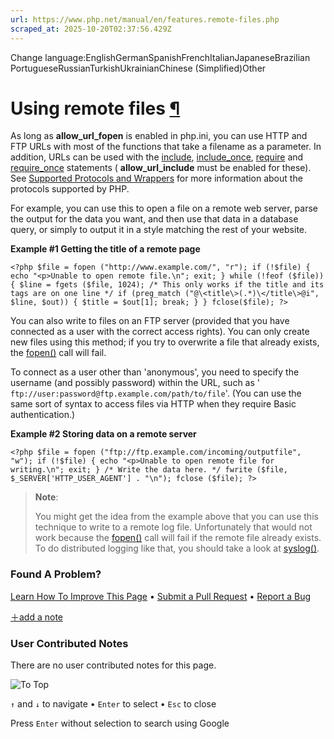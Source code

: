 ```yaml
---
url: https://www.php.net/manual/en/features.remote-files.php
scraped_at: 2025-10-20T02:37:56.429Z
---
```


Change language:EnglishGermanSpanishFrenchItalianJapaneseBrazilian PortugueseRussianTurkishUkrainianChinese (Simplified)Other

# Using remote files [¶](https://www.php.net/manual/en/features.remote-files.php\#features.remote-files)

As long as **allow\_url\_fopen** is enabled in
php.ini, you can use HTTP and FTP
URLs with most of the functions
that take a filename as a parameter. In addition, URLs can be
used with the [include](https://www.php.net/manual/en/function.include.php),
[include\_once](https://www.php.net/manual/en/function.include-once.php), [require](https://www.php.net/manual/en/function.require.php) and
[require\_once](https://www.php.net/manual/en/function.require-once.php) statements
( **allow\_url\_include** must be enabled for these).
See [Supported Protocols and Wrappers](https://www.php.net/manual/en/wrappers.php) for more information about the protocols
supported by PHP.


For example, you can use this to open a file on a remote web server,
parse the output for the data you want, and then use that data in a
database query, or simply to output it in a style matching the rest
of your website.


**Example #1 Getting the title of a remote page**

`<?php
$file = fopen ("http://www.example.com/", "r");
if (!$file) {
    echo "<p>Unable to open remote file.\n";
    exit;
}
while (!feof ($file)) {
    $line = fgets ($file, 1024);
    /* This only works if the title and its tags are on one line */
    if (preg_match ("@\<title\>(.*)\</title\>@i", $line, $out)) {
        $title = $out[1];
        break;
    }
}
fclose($file);
?>`

You can also write to files on an FTP server (provided that you
have connected as a user with the correct access rights). You
can only create new files using this method; if you try to overwrite
a file that already exists, the [fopen()](https://www.php.net/manual/en/function.fopen.php) call will
fail.


To connect as a user other than 'anonymous', you need to specify
the username (and possibly password) within the URL, such as
' `ftp://user:password@ftp.example.com/path/to/file`'.
(You can use the same sort of syntax to access files via
HTTP when they require Basic authentication.)


**Example #2 Storing data on a remote server**

`<?php
$file = fopen ("ftp://ftp.example.com/incoming/outputfile", "w");
if (!$file) {
    echo "<p>Unable to open remote file for writing.\n";
    exit;
}
/* Write the data here. */
fwrite ($file, $_SERVER['HTTP_USER_AGENT'] . "\n");
fclose ($file);
?>`

> **Note**:
>
>
> You might get the idea from the example above that you can use
> this technique to write to a remote log file. Unfortunately
> that would not work because the [fopen()](https://www.php.net/manual/en/function.fopen.php) call will
> fail if the remote file already exists. To do distributed logging
> like that, you should take a look at [syslog()](https://www.php.net/manual/en/function.syslog.php).

### Found A Problem?

[Learn How To Improve This Page](https://github.com/php/doc-base/blob/master/README.md "This will take you to our contribution guidelines on GitHub")
•
[Submit a Pull Request](https://github.com/php/doc-en/blob/master/features/remote-files.xml)
•
[Report a Bug](https://github.com/php/doc-en/issues/new?body=From%20manual%20page:%20https:%2F%2Fphp.net%2Ffeatures.remote-files%0A%0A---)

[＋add a note](https://www.php.net/manual/add-note.php?sect=features.remote-files&repo=en&redirect=https://www.php.net/manual/en/features.remote-files.php)

### User Contributed Notes

There are no user contributed notes for this page.

![To Top](https://www.php.net/images/to-top@2x.png)

`↑` and `↓` to navigate •
`Enter` to select •
`Esc` to close


Press `Enter` without
selection to search using Google